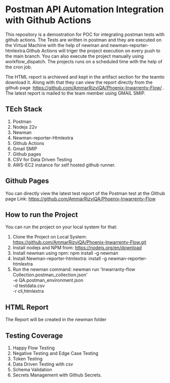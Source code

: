 # Postman API Automation Integration with Github Actions #

This repository is a demostration for POC for integrating postman tests with github actions. The Tests are written in postman and they are executed on
the Virtual Machine with the help of newman and newman-reporter-htmlextra.Github Actions will triger the project execution on every push to the main branch. You can also execute the project manually using workflow_dispatch. The projects runs on a scheduled time with the help of the cron job.

The HTML report is archieved and kept in the artifact section for the teamto download it. Along with that they can view the report directly from the github page :https://github.com/AmmarRizviQA/Phoenix-Inwarrenty-Flow/ . 
The latest report is mailed to the team member using GMAIL SMIP.

## TEch Stack ##
1. Postman
2. Nodejs 22v
3. Newman
4. Newman-reporter-Htmlextra
5. GIthub Actions
6. Gmail SMIP
7. Github pages
8. CSV for Data Driven Testing
9. AWS-EC2 instance for self hosted github runner.


## Github Pages ##
You can directly view the latest test report of the Postman test at the GIthub page Link: https://github.com/AmmarRizviQA/Phoenix-Inwarrenty-Flow

## How to run the Project ##
You can run the project on your local system for that:
1. Clone the Project on Local System: https://github.com/AmmarRizviQA/Phoenix-Inwarrenty-Flow.git
2. Install nodejs and NPM from: https://nodejs.org/en/download
3. Install newman using npm: npm install -g newman
4. Install Newman-reporter-htmlextra: install -g newman-reporter-htmlextra
5. Run the newman command:
           newman run 'Inwarranty-flow Collection.postman_collection.json' \
          -e QA.postman_environment.json \
          -d testdata.csv \
          -r cli,htmlextra

## HTML Report ##
The Report will be created in the newman folder

## Testing Coverage ##
1. Happy Flow Testing
2. Negative Testing and Edge Case Testing
3. Token Testing
4. Data Driven Testing with csv
5. Schema Validation
6. Secrets Management with Github Secrets.



